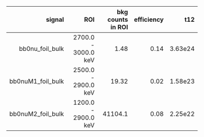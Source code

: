 | **signal**          | **ROI**             | **bkg counts in ROI** | **efficiency** | **t12** |
|--------------------:|--------------------:|----------------------:|---------------:|--------:|
| bb0nu\_foil\_bulk   | 2700.0 - 3000.0 keV | 1.48                  | 0.14           | 3.63e24 |
| bb0nuM1\_foil\_bulk | 2500.0 - 2900.0 keV | 19.32                 | 0.02           | 1.58e23 |
| bb0nuM2\_foil\_bulk | 1200.0 - 2900.0 keV | 41104.1               | 0.08           | 2.25e22 |
